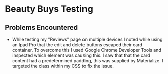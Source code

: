 # Beauty Buys Testing 

## Problems Encountered 

* While testing my "Reviews" page on multiple devices I noted while using an Ipad Pro that the edit and delete buttons escaped their card
container. To overcome this I used Google Chrome Developer Tools and inspected which element was causing this. I saw that that the card content had a predetermined padding, this was supplied by Materialize. I targeted the class within my CSS to fix the issue. 

